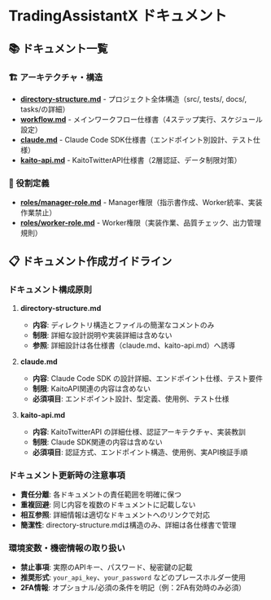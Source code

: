 # TradingAssistantX ドキュメント

## 📚 ドキュメント一覧

### 🏗️ アーキテクチャ・構造

- **[directory-structure.md](./directory-structure.md)** - プロジェクト全体構造（src/, tests/, docs/, tasks/の詳細）
- **[workflow.md](./workflow.md)** - メインワークフロー仕様書（4ステップ実行、スケジュール設定）
- **[claude.md](./claude.md)** - Claude Code SDK仕様書（エンドポイント別設計、テスト仕様）
- **[kaito-api.md](./kaito-api.md)** - KaitoTwitterAPI仕様書（2層認証、データ制限対策）

### 👥 役割定義

- **[roles/manager-role.md](./roles/manager-role.md)** - Manager権限（指示書作成、Worker統率、実装作業禁止）
- **[roles/worker-role.md](./roles/worker-role.md)** - Worker権限（実装作業、品質チェック、出力管理規則）

## 📋 ドキュメント作成ガイドライン

### ドキュメント構成原則

1. **directory-structure.md**
   - **内容**: ディレクトリ構造とファイルの簡潔なコメントのみ
   - **制限**: 詳細な設計説明や実装詳細は含めない
   - **参照**: 詳細設計は各仕様書（claude.md、kaito-api.md）へ誘導

2. **claude.md**
   - **内容**: Claude Code SDK の設計詳細、エンドポイント仕様、テスト要件
   - **制限**: KaitoAPI関連の内容は含めない
   - **必須項目**: エンドポイント設計、型定義、使用例、テスト仕様

3. **kaito-api.md**
   - **内容**: KaitoTwitterAPI の詳細仕様、認証アーキテクチャ、実装教訓
   - **制限**: Claude SDK関連の内容は含めない
   - **必須項目**: 認証方式、エンドポイント構造、使用例、実API検証手順

### ドキュメント更新時の注意事項

- **責任分離**: 各ドキュメントの責任範囲を明確に保つ
- **重複回避**: 同じ内容を複数のドキュメントに記載しない
- **相互参照**: 詳細情報は適切なドキュメントへのリンクで対応
- **簡潔性**: directory-structure.mdは構造のみ、詳細は各仕様書で管理

### 環境変数・機密情報の取り扱い

- **禁止事項**: 実際のAPIキー、パスワード、秘密鍵の記載
- **推奨形式**: `your_api_key`、`your_password` などのプレースホルダー使用
- **2FA情報**: オプショナル/必須の条件を明記（例：2FA有効時のみ必須）
